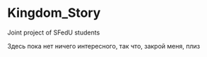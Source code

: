 # Kingdom_Story
Joint project of SFedU students

Здесь пока нет ничего интересного, так что, закрой меня, плиз
